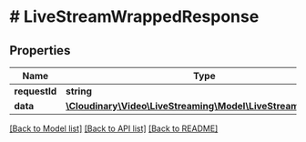 # # LiveStreamWrappedResponse

## Properties

| Name        | Type          | Description   | Notes         |
|------------ | ------------- | ------------- | ------------- |
| **requestId** | **string** |  | |
| **data** | [**\Cloudinary\Video\LiveStreaming\Model\LiveStreamResponse**](LiveStreamResponse.md) |  | |

[[Back to Model list]](../../README.md#models)
[[Back to API list]](../../README.md#api-endpoints)
[[Back to README]](../../README.md)
